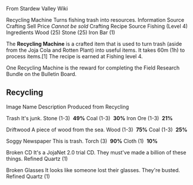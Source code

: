 From Stardew Valley Wiki

Recycling Machine Turns fishing trash into resources. Information Source Crafting Sell Price *Cannot be sold* Crafting Recipe Source Fishing (Level 4) Ingredients Wood (25) Stone (25) Iron Bar (1)

The **Recycling Machine** is a crafted item that is used to turn trash (aside from the Joja Cola and Rotten Plant) into useful items. It takes 60m (1h) to process items.\[1] The recipe is earned at Fishing level 4.

One Recycling Machine is the reward for completing the Field Research Bundle on the Bulletin Board.

## Recycling

Image Name Description Produced from Recycling

Trash It's junk. Stone (1-3)  **49%** Coal (1-3)  **30%** Iron Ore (1-3)  **21%**

Driftwood A piece of wood from the sea. Wood (1-3)  **75%** Coal (1-3)  **25%**

Soggy Newspaper This is trash. Torch (3)  **90%** Cloth (1)  **10%**

Broken CD It's a JojaNet 2.0 trial CD. They must've made a billion of these things. Refined Quartz (1)

Broken Glasses It looks like someone lost their glasses. They're busted. Refined Quartz (1)